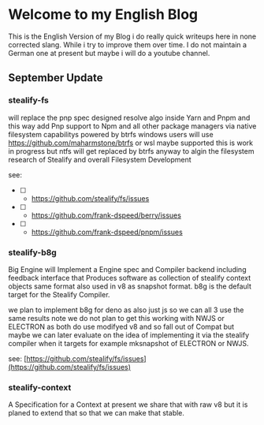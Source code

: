 # Welcome to my English Blog 

This is the English Version of my Blog i do really quick writeups here in none corrected slang. While i try to improve them over time.
I do not maintain a German one at present but maybe i will do a youtube channel.

## September Update

### stealify-fs 
will replace the pnp spec designed resolve algo inside Yarn and Pnpm and this way add Pnp support to Npm and all other package managers via native filesystem capabilitys powered by btrfs windows users will use https://github.com/maharmstone/btrfs or wsl maybe supported this is work in progress but ntfs will get replaced by btrfs anyway to algin the filesystem research of Stealify and overall Filesystem Development

see: 
- [ ] - https://github.com/stealify/fs/issues
- [ ] - https://github.com/frank-dspeed/berry/issues
- [ ] - https://github.com/frank-dspeed/pnpm/issues

### stealify-b8g
Big Engine will Implement a Engine spec and Compiler backend including feedback interface that Produces software as collection of stealify context objects same format also used in v8 as snapshot format. b8g is the default target for the Stealify Compiler.

we plan to implement b8g for deno as also just js so we can all 3 use the same results 
note we do not plan to get this working with NWJS or ELECTRON as both do use modifyed v8 and so fall out of Compat but maybe we can later evaluate on the idea of implementing it via the stealify compiler when it targets for example mksnapshot of ELECTRON or NWJS. 

see: [https://github.com/stealify/fs/issues](https://github.com/stealify/fs/issues)

### stealify-context
A Specification for a Context at present we share that with raw v8 but it is planed to extend that so that we can make that stable.
